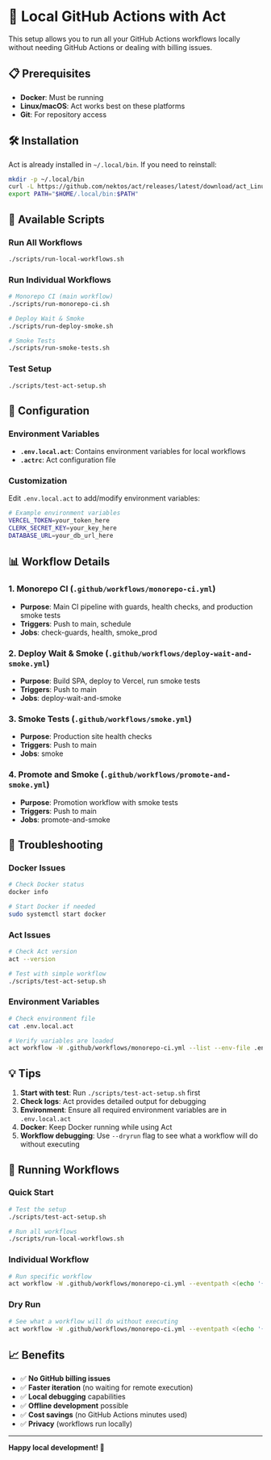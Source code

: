 # 🚀 Local GitHub Actions with Act

This setup allows you to run all your GitHub Actions workflows locally without needing GitHub Actions or dealing with billing issues.

## 📋 Prerequisites

- **Docker**: Must be running
- **Linux/macOS**: Act works best on these platforms
- **Git**: For repository access

## 🛠️ Installation

Act is already installed in `~/.local/bin`. If you need to reinstall:

```bash
mkdir -p ~/.local/bin
curl -L https://github.com/nektos/act/releases/latest/download/act_Linux_x86_64.tar.gz | tar -xz -C ~/.local/bin act
export PATH="$HOME/.local/bin:$PATH"
```

## 🎯 Available Scripts

### **Run All Workflows**
```bash
./scripts/run-local-workflows.sh
```

### **Run Individual Workflows**
```bash
# Monorepo CI (main workflow)
./scripts/run-monorepo-ci.sh

# Deploy Wait & Smoke
./scripts/run-deploy-smoke.sh

# Smoke Tests
./scripts/run-smoke-tests.sh
```

### **Test Setup**
```bash
./scripts/test-act-setup.sh
```

## 🔧 Configuration

### **Environment Variables**
- **`.env.local.act`**: Contains environment variables for local workflows
- **`.actrc`**: Act configuration file

### **Customization**
Edit `.env.local.act` to add/modify environment variables:
```bash
# Example environment variables
VERCEL_TOKEN=your_token_here
CLERK_SECRET_KEY=your_key_here
DATABASE_URL=your_db_url_here
```

## 📊 Workflow Details

### **1. Monorepo CI** (`.github/workflows/monorepo-ci.yml`)
- **Purpose**: Main CI pipeline with guards, health checks, and production smoke tests
- **Triggers**: Push to main, schedule
- **Jobs**: check-guards, health, smoke_prod

### **2. Deploy Wait & Smoke** (`.github/workflows/deploy-wait-and-smoke.yml`)
- **Purpose**: Build SPA, deploy to Vercel, run smoke tests
- **Triggers**: Push to main
- **Jobs**: deploy-wait-and-smoke

### **3. Smoke Tests** (`.github/workflows/smoke.yml`)
- **Purpose**: Production site health checks
- **Triggers**: Push to main
- **Jobs**: smoke

### **4. Promote and Smoke** (`.github/workflows/promote-and-smoke.yml`)
- **Purpose**: Promotion workflow with smoke tests
- **Triggers**: Push to main
- **Jobs**: promote-and-smoke

## 🚨 Troubleshooting

### **Docker Issues**
```bash
# Check Docker status
docker info

# Start Docker if needed
sudo systemctl start docker
```

### **Act Issues**
```bash
# Check Act version
act --version

# Test with simple workflow
./scripts/test-act-setup.sh
```

### **Environment Variables**
```bash
# Check environment file
cat .env.local.act

# Verify variables are loaded
act workflow -W .github/workflows/monorepo-ci.yml --list --env-file .env.local.act
```

## 💡 Tips

1. **Start with test**: Run `./scripts/test-act-setup.sh` first
2. **Check logs**: Act provides detailed output for debugging
3. **Environment**: Ensure all required environment variables are in `.env.local.act`
4. **Docker**: Keep Docker running while using Act
5. **Workflow debugging**: Use `--dryrun` flag to see what a workflow will do without executing

## 🔄 Running Workflows

### **Quick Start**
```bash
# Test the setup
./scripts/test-act-setup.sh

# Run all workflows
./scripts/run-local-workflows.sh
```

### **Individual Workflow**
```bash
# Run specific workflow
act workflow -W .github/workflows/monorepo-ci.yml --eventpath <(echo '{"push": {}}') --list
```

### **Dry Run**
```bash
# See what a workflow will do without executing
act workflow -W .github/workflows/monorepo-ci.yml --eventpath <(echo '{"push": {}}') --dryrun
```

## 📈 Benefits

- ✅ **No GitHub billing issues**
- ✅ **Faster iteration** (no waiting for remote execution)
- ✅ **Local debugging** capabilities
- ✅ **Offline development** possible
- ✅ **Cost savings** (no GitHub Actions minutes used)
- ✅ **Privacy** (workflows run locally)

---

**Happy local development! 🎉** 